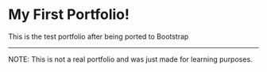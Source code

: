 # My First Portfolio!



This is the test portfolio after being ported to Bootstrap



---



NOTE: This is not a real portfolio and was just made for learning purposes.

